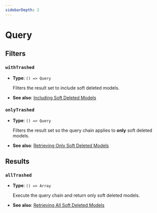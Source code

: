 ```yaml
---
sidebarDepth: 2
---
```


# Query

## Filters

### `withTrashed`

- **Type**: `() => Query`

  Filters the result set to include soft deleted models.

- **See also**: [Including Soft Deleted Models](/guide/usage.md#including-soft-deleted-models)

### `onlyTrashed`

- **Type**: `() => Query`

  Filters the result set so the query chain applies to **only** soft deleted models.

- **See also**: [Retrieving Only Soft Deleted Models](/guide/usage.md#retrieving-only-soft-deleted-models)


## Results

### `allTrashed`

- **Type**: `() => Array`

  Execute the query chain and return only soft deleted models.

- **See also**: [Retrieving All Soft Deleted Models](/guide/usage.md#retrieving-all-soft-deleted-models)
